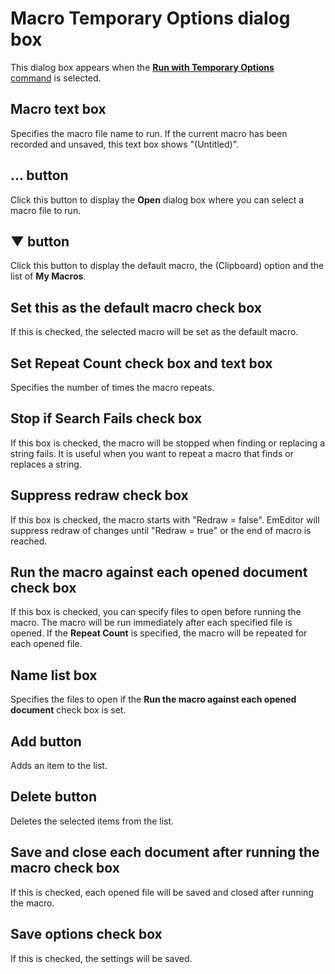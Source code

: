 # Macro Temporary Options dialog box

This dialog box appears when the
[**Run with Temporary Options** \
command](../../cmd/macros/macro_run_options) is selected.

## Macro text box

Specifies the macro file name to run. If the current macro has been recorded and unsaved, this text box shows "(Untitled)".

## ... button

Click this button to display the **Open** dialog box where you can select a macro file to run.

## ▼ button

Click this button to display the default macro, the (Clipboard) option and the list of **My Macros**.

## Set this as the default macro check box

If this is checked, the selected macro will be set as the default macro.

## Set Repeat Count check box and text box

Specifies the number of times the macro repeats.

## Stop if Search Fails check box

If this box is checked, the macro will be stopped when finding or replacing a string
fails. It is useful when you want to repeat a macro that finds or replaces a
string.

## Suppress redraw check box

If this box is checked, the macro starts with "Redraw = false". EmEditor will suppress redraw of changes until "Redraw = true" or the end of macro is reached.

## Run the macro against each opened document check box

If this box is checked, you can specify files to open before running the macro. The macro will be run immediately after each specified file is opened. If the **Repeat Count** is specified, the macro will be repeated for each opened file.

## Name list box

Specifies the files to open if the **Run the macro against each opened document** check box is set.

## Add button

Adds an item to the list.

## Delete button

Deletes the selected items from the list.

## Save and close each document after running the macro check box

If this is checked, each opened file will be saved and closed after running the macro.

## Save options check box

If this is checked, the settings will be saved.

